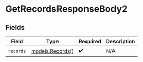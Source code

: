 # GetRecordsResponseBody2


## Fields

| Field                                    | Type                                     | Required                                 | Description                              |
| ---------------------------------------- | ---------------------------------------- | ---------------------------------------- | ---------------------------------------- |
| `records`                                | [models.Records](../models/records.md)[] | :heavy_check_mark:                       | N/A                                      |